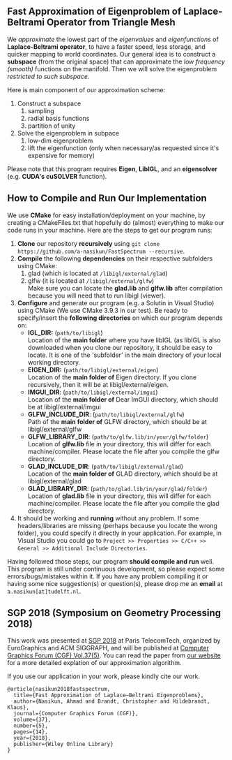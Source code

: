 ## Fast Approximation of Eigenproblem of Laplace-Beltrami Operator from Triangle Mesh

We _approximate_ the lowest part of the _eigenvalues_ and _eigenfunctions_ of **Laplace-Beltrami operator**, to have a faster speed, less storage, and quicker mapping to world coordinates. Our general idea is to construct a **subspace** (from the original space) that can approximate the _low frequency (smooth)_ functions on the manifold. Then we will solve the eigenproblem _restricted to such subspace_.

Here is main component of our approximation scheme:
1. Construct a subspace  
   1. sampling 
   2. radial basis functions 
   3. partition of unity  
2. Solve the eigenproblem in subpace  
   1. low-dim eigenproblem
   2. lift the eigenfunction (only when necessary/as requested since it's expensive for memory)

Please note that this program requires **Eigen**, **LibIGL**, and an **eigensolver** (e.g. **CUDA's cuSOLVER** function).

## How to Compile and Run Our Implementation

We use **CMake** for easy installation/deployment on your machine, by creating a CMakeFiles.txt that hopefully do (almost) everything to make our code runs in your machine. Here are the steps to get our program runs:

1. **Clone** our repository **recursively** using `git clone https://github.com/a-nasikun/FastSpectrum --recursive`.
2. **Compile** the following **dependencies** on their respective subfolders using CMake:
   1. glad (which is located at `/libigl/external/glad`)
   2. glfw (it is located at `/libigl/external/glfw`)   
       Make sure you can locate the **glad.lib** and **glfw.lib** after compilation because you will need that to run libigl (viewer).
3. **Configure** and generate our program (e.g. a Solutin in Visual Studio) using CMake (We use CMake 3.9.3 in our test). Be ready to specify/insert the **following directories** on which our program depends on:
   -    **IGL_DIR:** (`path/to/libigl`)                 
       Location of the **main folder** where you have libIGL (as libIGL is also downloaded when you clone our repository, it should be easy to locate. It is one of the 'subfolder' in the main directory of your local working directory.    
   -    **EIGEN_DIR:** (`path/to/libigl/external/eigen`)                 
    Location of the **main folder of** Eigen directory. If you clone recursively, then it will be at libigl/external/eigen.   
   -    **IMGUI_DIR**: (`path/to/libigl/external/imgui`)                 
       Location of the **main folder of** Dear ImGUI directory, which should be at libigl/external/imgui   
   -    **GLFW_INCLUDE_DIR**: (`path/to/libigl/external/glfw`)                 
        Path of the **main folder of** GLFW directory, which should be at libigl/external/glfw   
   -    **GLFW_LIBRARY_DIR**: (`path/to/glfw.lib/in/your/glfw/folder`)                 
        Location of **glfw.lib** file in your directory, this will differ for each machine/compiler. Please locate the file after you compile the glfw directory.    
   -    **GLAD_INCLUDE_DIR**: (`path/to/libigl/external/glad`)                 
        Location of the **main folder of** GLAD directory, which should be at libigl/external/glad   
   -    **GLAD_LIBRARY_DIR**: (`path/to/glad.lib/in/your/glad/folder`)                 
        Location of **glad.lib** file in your directory, this will differ for each machine/compiler. Please locate the file after you compile the glad directory. 
4. It should be working and **running** without any problem.
   If some headers/libraries are missing (perhaps because you locate the wrong folder), you could specify it directly in your application. For example, in Visual Studio you could go to `Project >> Properties >> C/C++ >> General >> Additional Include Directories`.

Having followed those steps, our program **should compile and run** well. This program is still under continuous development, so please expect some errors/bugs/mistakes within it. If you have any problem compiling it or having some nice suggestion(s) or question(s), please drop me an **email** at `a.nasikun[at]tudelft.nl`.

## SGP 2018 (Symposium on Geometry Processing 2018)

This work was presented at [SGP 2018](https://sgp2018.sciencesconf.org/resource/page/id/10#s4 "SGP 2018") at Paris TelecomTech, organized by EuroGraphics and ACM SIGGRAPH, and will be published at [Computer Graphics Forum (CGF) Vol.37(5)](https://onlinelibrary.wiley.com/loi/14678659 "CGF Volume 37 Issue 5"). You can read the paper from [our website](https://graphics.tudelft.nl/ahmad-nasikun/ "Fast Approximation of Laplace-Beltrami Eigenproblems") for a more detailed explation of our approximation algorithm. 

If you use our application in your work, please kindly cite our work.
```
@article{nasikun2018fastspectrum,
  title={Fast Approximation of Laplace–Beltrami Eigenproblems},
  author={Nasikun, Ahmad and Brandt, Christopher and Hildebrandt, Klaus},
  journal={Computer Graphics Forum (CGF)},
  volume={37},
  number={5},  
  pages={14},
  year={2018},
  publisher={Wiley Online Library}
}
```
